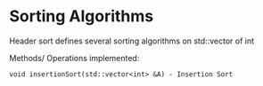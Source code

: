 # Sorting Algorithms 

Header sort defines several sorting algorithms on std::vector of int

Methods/ Operations implemented: 

	void insertionSort(std::vector<int> &A) - Insertion Sort	

